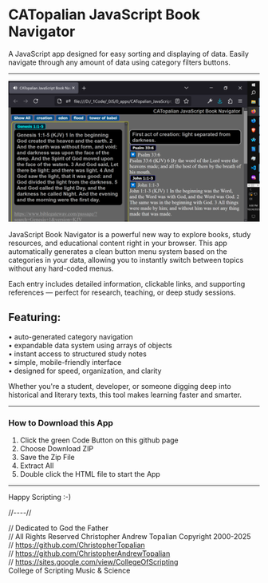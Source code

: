 # CATopalian JavaScript Book Navigator
A JavaScript app designed for easy sorting and displaying of data. Easily navigate through any amount of data using category filters buttons.  

---

![001](src/media/textures/screenshots/001.PNG)

JavaScript Book Navigator is a powerful new way to explore books, study resources, and educational content right in your browser.
This app automatically generates a clean button menu system based on the categories in your data, allowing you to instantly switch between topics without any hard-coded menus.

Each entry includes detailed information, clickable links, and supporting references — perfect for research, teaching, or deep study sessions.

## Featuring:  
• auto-generated category navigation  
• expandable data system using arrays of objects  
• instant access to structured study notes  
• simple, mobile-friendly interface  
• designed for speed, organization, and clarity  

Whether you're a student, developer, or someone digging deep into historical and literary texts, this tool makes learning faster and smarter.

---

### How to Download this App
1. Click the green Code Button on this github page
2. Choose Download ZIP
3. Save the Zip File
4. Extract All
5. Double click the HTML file to start the App

---

Happy Scripting :-)

//----//

// Dedicated to God the Father  
// All Rights Reserved Christopher Andrew Topalian Copyright 2000-2025  
// https://github.com/ChristopherTopalian  
// https://github.com/ChristopherAndrewTopalian  
// https://sites.google.com/view/CollegeOfScripting  
College of Scripting Music & Science
